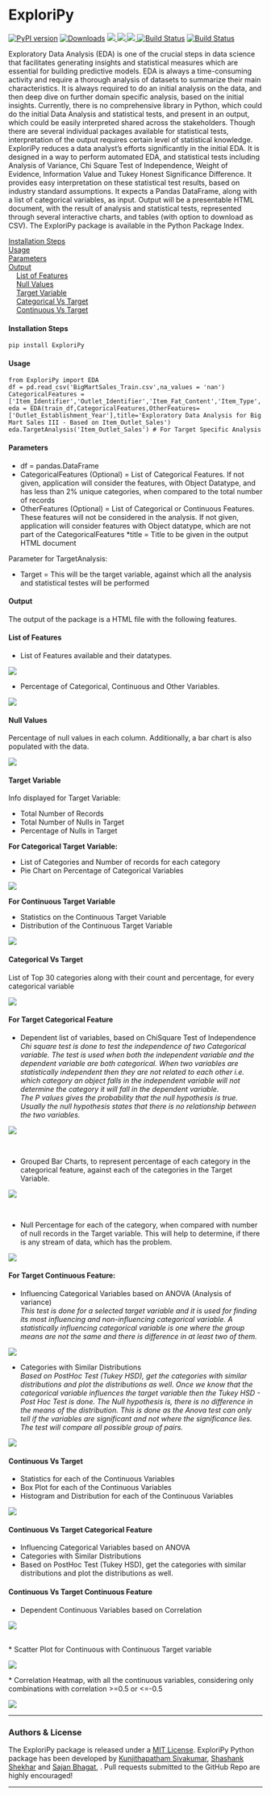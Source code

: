 # ExploriPy
[![PyPI version](https://badge.fury.io/py/ExploriPy.svg)](https://badge.fury.io/py/exploripy)
[![Downloads](https://pepy.tech/badge/ExploriPy)](https://pepy.tech/project/ExploriPy) 
<a href="https://github.com/Vibish/exploripy/blob/master/LICENSE">
  <img src="https://img.shields.io/github/license/exploripy/exploripy">
</a>
<a href="https://github.com/Vibish/exploripy/stargazers">
  <img src="https://img.shields.io/github/stars/Vibish/exploripy.svg">
</a>
<a href="https://github.com/Vibish/exploripy/network/members">
  <img src="https://img.shields.io/github/forks/Vibish/exploripy.svg">
</a>
[![Build Status](https://travis-ci.org/quintshekhar/exploripy.svg?branch=master)](https://travis-ci.org/quintshekhar/exploripy)
[![Build Status](https://dev.azure.com/shashanksist/shashank_sist/_apis/build/status/bhagatsajan0073.dominance-analysis?branchName=master)](https://dev.azure.com/shashanksist/shashank_sist/_build?definitionId=3)

Exploratory Data Analysis (EDA) is one of the crucial steps in data science that facilitates generating insights and statistical measures which are essential for building predictive models. EDA is always a time-consuming activity and require a thorough analysis of datasets to summarize their main characteristics. It is always required to do an initial analysis on the data, and then deep dive on further domain specific analysis, based on the initial insights. Currently, there is no comprehensive library in Python, which could do the initial Data Analysis and statistical tests, and present in an output, which could be easily interpreted shared across the stakeholders. Though there are several individual packages available for statistical tests, interpretation of the output requires certain level of statistical knowledge. <br>
ExploriPy reduces a data analyst’s efforts significantly in the initial EDA. It is designed in a way to perform automated EDA, and statistical tests including Analysis of Variance, Chi Square Test of Independence, Weight of Evidence, Information Value and Tukey Honest Significance Difference. It provides easy interpretation on these statistical test results, based on industry standard assumptions. It expects a Pandas DataFrame, along with a list of categorical variables, as input. Output will be a presentable HTML document, with the result of analysis and statistical tests, represented through several interactive charts, and tables (with option to download as CSV). The ExploriPy package is available in the Python Package Index.


[Installation Steps](#installation-steps) <br>
[Usage](#usage) <br>
[Parameters](#parameters) <br>
[Output](#output) <br>
&nbsp;   &nbsp;  [List of Features](#list-of-features) <br>
&nbsp;   &nbsp;  [Null Values](#null-values) <br>
&nbsp;   &nbsp;  [Target Variable](#target-variable) <br>
&nbsp;   &nbsp;  [Categorical Vs Target](#categorical-vs-target)<br>
&nbsp;   &nbsp;  [Continuous Vs Target](#continuous-vs-target)<br>

#### Installation Steps

```  
pip install ExploriPy
``` 
#### Usage
``` 
from ExploriPy import EDA
df = pd.read_csv('BigMartSales_Train.csv',na_values = 'nan')
CategoricalFeatures = ['Item_Identifier','Outlet_Identifier','Item_Fat_Content','Item_Type','Outlet_Establishment_Year','Outlet_Size','Outlet_Location_Type','Outlet_Type']
eda = EDA(train_df,CategoricalFeatures,OtherFeatures=['Outlet_Establishment_Year'],title='Exploratory Data Analysis for Big Mart Sales III - Based on Item_Outlet_Sales')
eda.TargetAnalysis('Item_Outlet_Sales') # For Target Specific Analysis
``` 

#### Parameters
* df = pandas.DataFrame
* CategoricalFeatures (Optional) = List of Categorical Features. If not given, application will consider the features, with Object Datatype, and has less than 2% unique categories, when compared to the total number of records
* OtherFeatures (Optional) = List of Categorical or Continuous Features. These features will not be considered in the analysis. If not given, application will consider features with Object datatype, which are not part of the CategoricalFeatures
*title = Title to be given in the output HTML document

Parameter for TargetAnalysis: <br>
* Target = This will be the target variable, against which all the analysis and statistical testes will be performed

#### Output
The output of the package is a HTML file with the following features.

#### List of Features
* List of Features available and their datatypes. 
<p><img src='ExploriPy/doc_images/List of Features.png'></p>

* Percentage of Categorical, Continuous and Other Variables.
<p><img src='ExploriPy/doc_images/Percentage of each type of Feature.png'> </p>

#### Null Values
Percentage of null values in each column. Additionally, a bar chart is also populated with the data.
<p><img src='ExploriPy/doc_images/Null Values.png'> </p> 

#### Target Variable
Info displayed for Target Variable: <br>
* Total Number of Records <br>
* Total Number of Nulls in Target <br>
* Percentage of Nulls in Target <br>

**For Categorical Target Variable:** 
* List of Categories and Number of records for each category
* Pie Chart on Percentage of Categorical Variables 
<p><img src='ExploriPy/doc_images/Target Categorical.png'> </p>

**For Continuous Target Variable** <br>
* Statistics on the Continuous Target Variable <br>
* Distribution of the Continuous Target Variable <br>
<p><img src='ExploriPy/doc_images/Target Continuous.png'> </p>

#### Categorical Vs Target 
List of Top 30 categories along with their count and percentage, for every categorical variable <br>
<p><img src='ExploriPy/doc_images/Categorical Count.png'> </p>

#### For Target Categorical Feature 
* Dependent list of variables, based on ChiSquare Test of Independence <br>
<i> Chi square test is done to test the independence of two Categorical variable. The test is used when both the independent variable and the dependent variable are both categorical. When two variables are statistically independent then they are not related to each other i.e. which category an object falls in the independent variable will not determine the category it will fall in the dependent variable. <br>
The P values gives the probability that the null hypothesis is true. Usually the null hypothesis states that there is no relationship between the two variables. </i>
<p><img src='ExploriPy/doc_images/Dependent Based on ChiSquare.png'> </p>
<br> 

* Grouped Bar Charts, to represent percentage of each category in the categorical feature, against each of the categories in the Target Variable.
<p><img src='ExploriPy/doc_images/Categorical Vs Target Categorical.png'> </p>
<br> 

* Null Percentage for each of the category, when compared with number of null records in the Target variable. This will help to determine, if there is any stream of data, which has the problem.
 <p><img src='ExploriPy/doc_images/Categorical Vs Null Percentage in Target.png'> </p>

#### For Target Continuous Feature: 
* Influencing Categorical Variables based on ANOVA (Analysis of variance) <br>
<i>This test is done for a selected target variable and it is used for finding its most influencing and non-influencing categorical variable. A statistically influencing categorical variable is one where the group means are not the same and there is difference in at least two of them. </i>
 <p><img src='ExploriPy/doc_images/Influencing Categorical Variables - Based on ANOVA.png'> </p>
 
* Categories with Similar Distributions <br>
<i> Based on PostHoc Test (Tukey HSD), get the categories with similar distributions and plot the distributions as well.
Once we know that the categorical variable influences the target variable then the Tukey HSD - Post Hoc Test is done. The Null hypothesis is, there is no difference in the means of the distribution. This is done as the Anova test can only tell if the variables are significant and not where the significance lies. The test will compare all possible group of pairs. </i>
<p><img src='ExploriPy/doc_images/Categories with Similar Distributions.png'> </p>

    
#### Continuous Vs Target 
* Statistics for each of the Continuous Variables <br>
* Box Plot for each of the Continuous Variables <br>
* Histogram and Distribution for each of the Continuous Variables <br>
<p><img src='ExploriPy/doc_images/Stats on Continuous Variables.png'> </p>


#### Continuous Vs Target Categorical Feature 
* Influencing Categorical Variables based on ANOVA <br>
* Categories with Similar Distributions <br>
* Based on PostHoc Test (Tukey HSD), get the categories with similar distributions and plot the distributions as well. <br>

#### Continuous Vs Target Continuous Feature 

* Dependent Continuous Variables based on Correlation
<p><img src='ExploriPy/doc_images/Dependent variables based on Correlation.png'> </p><br> 
* Scatter Plot for Continuous with Continuous Target variable 
<p><img src='ExploriPy/doc_images/Scatter Plot.PNG'> </p>
* Correlation Heatmap, with all the continuous variables, considering only combinations with correlation >=0.5 or <=-0.5 
<p><img src='ExploriPy/doc_images/Correlation Heatmap.PNG'> </p>
                                                                                                                        
<hr>

### Authors & License
The ExploriPy package is released under a <a href="https://github.com/exploripy/exploripy/blob/master/LICENSE"> MIT License</a>. ExploriPy Python package has been developed by <a href="https://github.com/Vibish"> Kunjithapatham Sivakumar</a>, <a href="https://github.com/quintshekhar"> Shashank Shekhar</a> and <a href="https://github.com/bhagatsajan0073"> Sajan Bhagat</a>, . Pull requests submitted to the GitHub Repo are highly encouraged!

<hr>


 
